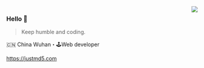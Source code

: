 <img align="right" src="https://github-readme-stats.vercel.app/api?username=justmd5&show_icons=true&icon_color=805AD5&text_color=718096&bg_color=ffffff&hide_title=true" />

### Hello 👋

> Keep humble and coding.

🇨🇳 China Wuhan・🕹Web developer

https://justmd5.com
